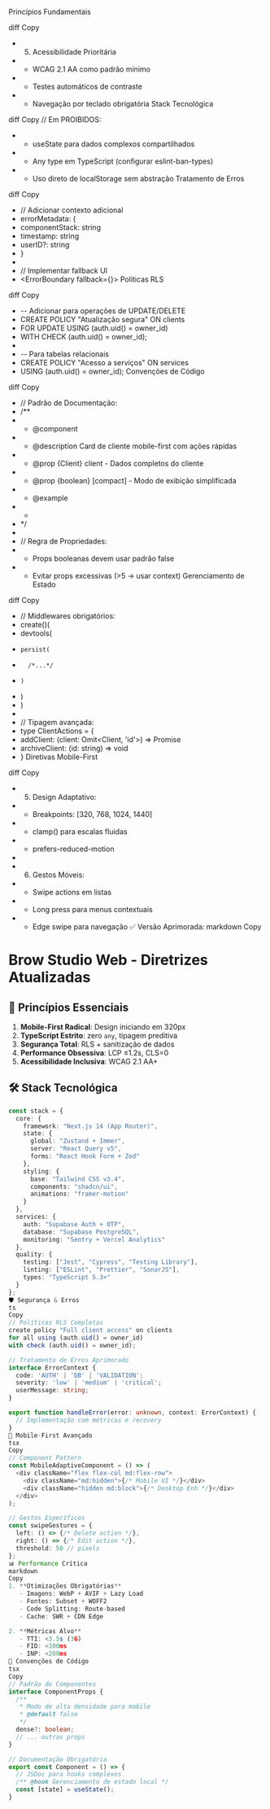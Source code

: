 Princípios Fundamentais

diff
Copy
+ 5. Acessibilidade Prioritária
+   - WCAG 2.1 AA como padrão mínimo
+   - Testes automáticos de contraste
+   - Navegação por teclado obrigatória
Stack Tecnológica

diff
Copy
// Em PROIBIDOS:
+ - useState para dados complexos compartilhados
+ - Any type em TypeScript (configurar eslint-ban-types)
+ - Uso direto de localStorage sem abstração
Tratamento de Erros

diff
Copy
+ // Adicionar contexto adicional
+ errorMetadata: {
+   componentStack: string
+   timestamp: string
+   userID?: string
+ }
+ 
+ // Implementar fallback UI
+ <ErrorBoundary fallback={<MobileErrorScreen />}>
Políticas RLS

diff
Copy
+ -- Adicionar para operações de UPDATE/DELETE
+ CREATE POLICY "Atualização segura" ON clients
+ FOR UPDATE USING (auth.uid() = owner_id)
+ WITH CHECK (auth.uid() = owner_id);
+
+ -- Para tabelas relacionais
+ CREATE POLICY "Acesso a serviços" ON services
+ USING (auth.uid() = owner_id);
Convenções de Código

diff
Copy
+ // Padrão de Documentação:
+ /**
+  * @component
+  * @description Card de cliente mobile-first com ações rápidas
+  * @prop {Client} client - Dados completos do cliente
+  * @prop {boolean} [compact] - Modo de exibição simplificada
+  * @example
+  * <ClientCard client={clientData} compact />
+  */
+
+ // Regra de Propriedades:
+ - Props booleanas devem usar padrão false
+ - Evitar props excessivas (>5 → usar context)
Gerenciamento de Estado

diff
Copy
+ // Middlewares obrigatórios:
+ create<ClientStore>()(
+   devtools(
+     persist(
+       /*...*/
+     )
+   )
+ )
+
+ // Tipagem avançada:
+ type ClientActions = {
+   addClient: (client: Omit<Client, 'id'>) => Promise<void>
+   archiveClient: (id: string) => void
+ }
Diretivas Mobile-First

diff
Copy
+ 5. Design Adaptativo:
+   - Breakpoints: [320, 768, 1024, 1440]
+   - clamp() para escalas fluidas
+   - prefers-reduced-motion
+
+ 6. Gestos Móveis:
+   - Swipe actions em listas
+   - Long press para menus contextuais
+   - Edge swipe para navegação
✅ Versão Aprimorada:
markdown
Copy
# Brow Studio Web - Diretrizes Atualizadas

## 🚀 Princípios Essenciais
1. **Mobile-First Radical**: Design iniciando em 320px
2. **TypeScript Estrito**: zero `any`, tipagem preditiva
3. **Segurança Total**: RLS + sanitização de dados
4. **Performance Obsessiva**: LCP ≤1.2s, CLS=0
5. **Acessibilidade Inclusiva**: WCAG 2.1 AA+

## 🛠 Stack Tecnológica
```ts
const stack = {
  core: {
    framework: "Next.js 14 (App Router)",
    state: {
      global: "Zustand + Immer",
      server: "React Query v5",
      forms: "React Hook Form + Zod"
    },
    styling: {
      base: "Tailwind CSS v3.4",
      components: "shadcn/ui",
      animations: "framer-motion"
    }
  },
  services: {
    auth: "Supabase Auth + OTP",
    database: "Supabase PostgreSQL",
    monitoring: "Sentry + Vercel Analytics"
  },
  quality: {
    testing: ["Jest", "Cypress", "Testing Library"],
    linting: ["ESLint", "Prettier", "SonarJS"],
    types: "TypeScript 5.3+"
  }
};
🛡 Segurança & Erros
ts
Copy
// Políticas RLS Completas
create policy "Full client access" on clients
for all using (auth.uid() = owner_id)
with check (auth.uid() = owner_id);

// Tratamento de Erros Aprimorado
interface ErrorContext {
  code: 'AUTH' | 'DB' | 'VALIDATION';
  severity: 'low' | 'medium' | 'critical';
  userMessage: string;
}

export function handleError(error: unknown, context: ErrorContext) {
  // Implementação com métricas e recovery
}
📱 Mobile-First Avançado
tsx
Copy
// Component Pattern
const MobileAdaptiveComponent = () => (
  <div className="flex flex-col md:flex-row">
    <div className="md:hidden">{/* Mobile UI */}</div>
    <div className="hidden md:block">{/* Desktop Enh */}</div>
  </div>
);

// Gestos Específicos
const swipeGestures = {
  left: () => {/* Delete action */},
  right: () => {/* Edit action */},
  threshold: 50 // pixels
};
📊 Performance Crítica
markdown
Copy
1. **Otimizações Obrigatórias**
   - Imagens: WebP + AVIF + Lazy Load
   - Fontes: Subset + WOFF2
   - Code Splitting: Route-based
   - Cache: SWR + CDN Edge

2. **Métricas Alvo**
   - TTI: <3.5s (3G)
   - FID: <100ms
   - INP: <200ms
📝 Convenções de Código
tsx
Copy
// Padrão de Componentes
interface ComponentProps {
  /** 
   * Modo de alta densidade para mobile 
   * @default false
   */
  dense?: boolean;
  // ... outras props
}

// Documentação Obrigatória
export const Component = () => {
  // JSDoc para hooks complexos
  /** @hook Gerenciamento de estado local */
  const [state] = useState();
}